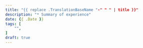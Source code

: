 ```yaml
---
title: "{{ replace .TranslationBaseName "-" " " | title }}"
description: "* Summary of experience"
date: {{ .Date }}
tags: [
    "",
]
draft: true
---
```


